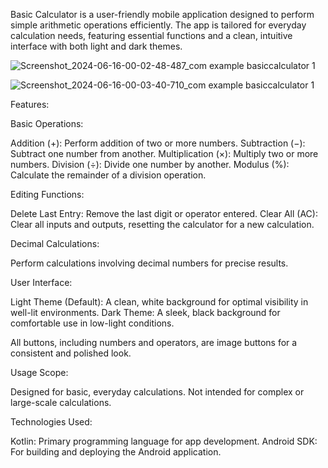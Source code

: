 Basic Calculator is a user-friendly mobile application designed to perform simple arithmetic operations efficiently. The app is tailored for everyday calculation needs, featuring essential functions and a clean, intuitive interface with both light and dark themes.

![Screenshot_2024-06-16-00-02-48-487_com example basiccalculator 1](https://github.com/ArpitAswal/BasicAndroidCalculator/assets/87036588/d9cbcea8-0dc0-4ba7-ab81-ed815f71e85c)

![Screenshot_2024-06-16-00-03-40-710_com example basiccalculator 1](https://github.com/ArpitAswal/BasicAndroidCalculator/assets/87036588/3c697eae-7f50-450c-aa95-3d580cd1f93d)

Features:

Basic Operations:

Addition (+): Perform addition of two or more numbers.
Subtraction (−): Subtract one number from another.
Multiplication (×): Multiply two or more numbers.
Division (÷): Divide one number by another.
Modulus (%): Calculate the remainder of a division operation.

Editing Functions:

Delete Last Entry: Remove the last digit or operator entered.
Clear All (AC): Clear all inputs and outputs, resetting the calculator for a new calculation.

Decimal Calculations:

Perform calculations involving decimal numbers for precise results.

User Interface:

Light Theme (Default): A clean, white background for optimal visibility in well-lit environments.
Dark Theme: A sleek, black background for comfortable use in low-light conditions.

All buttons, including numbers and operators, are image buttons for a consistent and polished look.

Usage Scope:

Designed for basic, everyday calculations.
Not intended for complex or large-scale calculations.

Technologies Used:

Kotlin: Primary programming language for app development.
Android SDK: For building and deploying the Android application.
